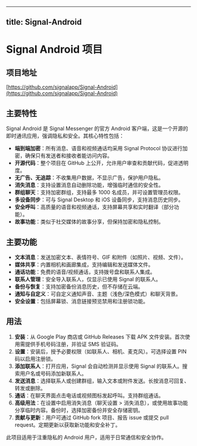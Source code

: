 
---
title: Signal-Android
---

# Signal Android 项目

## 项目地址
[https://github.com/signalapp/Signal-Android](https://github.com/signalapp/Signal-Android)

## 主要特性
Signal Android 是 Signal Messenger 的官方 Android 客户端，这是一个开源的即时通讯应用，强调隐私和安全。其核心特性包括：
- **端到端加密**：所有消息、语音和视频通话均采用 Signal Protocol 协议进行加密，确保只有发送者和接收者能访问内容。
- **开源代码**：整个项目在 GitHub 上公开，允许用户审查和贡献代码，促进透明度。
- **无广告、无追踪**：不收集用户数据，不显示广告，保护用户隐私。
- **消失消息**：支持设置消息自动删除功能，增强临时通信的安全性。
- **群组聊天**：支持加密群组，支持最多 1000 名成员，并可设置管理员权限。
- **多设备同步**：可与 Signal Desktop 和 iOS 设备同步，支持消息历史同步。
- **安全呼叫**：高质量的语音和视频通话，支持屏幕共享和实时翻译（部分功能）。
- **故事功能**：类似于社交媒体的故事分享，但保持加密和隐私控制。

## 主要功能
- **文本消息**：发送加密文本、表情符号、GIF 和附件（如照片、视频、文件）。
- **媒体共享**：内置相机和画廊集成，支持编辑和发送媒体文件。
- **通话功能**：免费的语音/视频通话，支持拨号盘和联系人集成。
- **联系人管理**：安全导入联系人，仅显示已使用 Signal 的联系人。
- **备份与恢复**：支持加密备份消息历史，但不存储在云端。
- **通知与自定义**：可自定义通知声音、主题（浅色/深色模式）和聊天背景。
- **安全设置**：包括屏幕锁、消息链接预览禁用和注册锁功能。

## 用法
1. **安装**：从 Google Play 商店或 GitHub Releases 下载 APK 文件安装。首次使用需提供手机号码注册，并验证 SMS 验证码。
2. **设置**：安装后，授予必要权限（如联系人、相机、麦克风）。可选择设置 PIN 码以启用注册锁。
3. **添加联系人**：打开应用，Signal 会自动检测并显示使用 Signal 的联系人。搜索用户名或号码添加新联系人。
4. **发送消息**：选择联系人或创建群组，输入文本或附件发送。长按消息可回复、转发或删除。
5. **通话**：在聊天界面点击电话或视频图标发起呼叫。支持群组通话。
6. **高级用法**：在设置中启用消失消息（聊天设置 > 消失消息），或使用故事功能分享临时内容。备份时，选择加密备份并安全存储密钥。
7. **贡献与更新**：用户可通过 GitHub fork 项目、报告 issue 或提交 pull request。定期更新以获取新功能和安全补丁。

此项目适用于注重隐私的 Android 用户，适用于日常通信和安全协作。